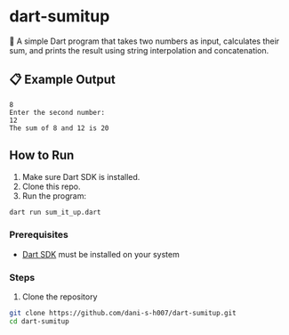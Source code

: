 # dart-sumitup

🔢 A simple Dart program that takes two numbers as input, calculates their sum, and prints the result using string interpolation and concatenation.

## 📋 Example Output

```Enter the first number:
8
Enter the second number:
12
The sum of 8 and 12 is 20
```

## How to Run
1. Make sure Dart SDK is installed.
2. Clone this repo.
3. Run the program:

```bash
dart run sum_it_up.dart
```

### Prerequisites

- [Dart SDK](https://dart.dev/get-dart) must be installed on your system

### Steps

1. Clone the repository

```bash
git clone https://github.com/dani-s-h007/dart-sumitup.git
cd dart-sumitup
